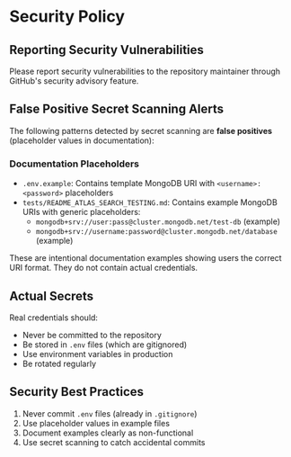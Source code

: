 # Security Policy

## Reporting Security Vulnerabilities

Please report security vulnerabilities to the repository maintainer through GitHub's security advisory feature.

## False Positive Secret Scanning Alerts

The following patterns detected by secret scanning are **false positives** (placeholder values in documentation):

### Documentation Placeholders
- `.env.example`: Contains template MongoDB URI with `<username>:<password>` placeholders
- `tests/README_ATLAS_SEARCH_TESTING.md`: Contains example MongoDB URIs with generic placeholders:
  - `mongodb+srv://user:pass@cluster.mongodb.net/test-db` (example)
  - `mongodb+srv://username:password@cluster.mongodb.net/database` (example)

These are intentional documentation examples showing users the correct URI format. They do not contain actual credentials.

## Actual Secrets

Real credentials should:
- Never be committed to the repository
- Be stored in `.env` files (which are gitignored)
- Use environment variables in production
- Be rotated regularly

## Security Best Practices

1. Never commit `.env` files (already in `.gitignore`)
2. Use placeholder values in example files
3. Document examples clearly as non-functional
4. Use secret scanning to catch accidental commits